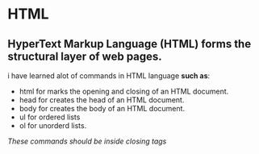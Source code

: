 # HTML
## HyperText Markup Language (HTML) forms the structural layer of web pages.

i have learned alot of commands in HTML language **such as**:
* html for marks the opening and closing of an HTML document.
* head for creates the head of an HTML document.
* body for creates the body of an HTML document.
* ul for ordered lists
* ol for unorderd lists.

*These commands should be inside closing tags*
